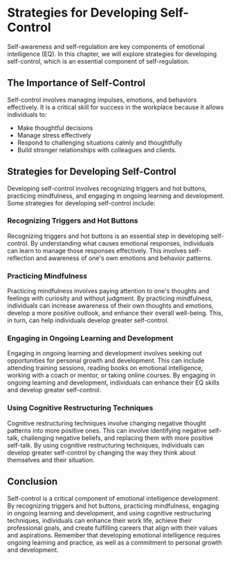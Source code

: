 Strategies for Developing Self-Control
=====================================================================================

Self-awareness and self-regulation are key components of emotional intelligence (EQ). In this chapter, we will explore strategies for developing self-control, which is an essential component of self-regulation.

The Importance of Self-Control
------------------------------

Self-control involves managing impulses, emotions, and behaviors effectively. It is a critical skill for success in the workplace because it allows individuals to:

* Make thoughtful decisions
* Manage stress effectively
* Respond to challenging situations calmly and thoughtfully
* Build stronger relationships with colleagues and clients.

Strategies for Developing Self-Control
--------------------------------------

Developing self-control involves recognizing triggers and hot buttons, practicing mindfulness, and engaging in ongoing learning and development. Some strategies for developing self-control include:

### Recognizing Triggers and Hot Buttons

Recognizing triggers and hot buttons is an essential step in developing self-control. By understanding what causes emotional responses, individuals can learn to manage those responses effectively. This involves self-reflection and awareness of one's own emotions and behavior patterns.

### Practicing Mindfulness

Practicing mindfulness involves paying attention to one's thoughts and feelings with curiosity and without judgment. By practicing mindfulness, individuals can increase awareness of their own thoughts and emotions, develop a more positive outlook, and enhance their overall well-being. This, in turn, can help individuals develop greater self-control.

### Engaging in Ongoing Learning and Development

Engaging in ongoing learning and development involves seeking out opportunities for personal growth and development. This can include attending training sessions, reading books on emotional intelligence, working with a coach or mentor, or taking online courses. By engaging in ongoing learning and development, individuals can enhance their EQ skills and develop greater self-control.

### Using Cognitive Restructuring Techniques

Cognitive restructuring techniques involve changing negative thought patterns into more positive ones. This can involve identifying negative self-talk, challenging negative beliefs, and replacing them with more positive self-talk. By using cognitive restructuring techniques, individuals can develop greater self-control by changing the way they think about themselves and their situation.

Conclusion
----------

Self-control is a critical component of emotional intelligence development. By recognizing triggers and hot buttons, practicing mindfulness, engaging in ongoing learning and development, and using cognitive restructuring techniques, individuals can enhance their work life, achieve their professional goals, and create fulfilling careers that align with their values and aspirations. Remember that developing emotional intelligence requires ongoing learning and practice, as well as a commitment to personal growth and development.
